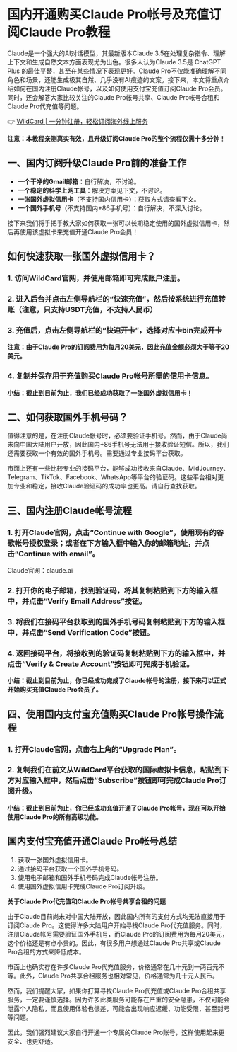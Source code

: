# 国内开通购买Claude Pro帐号及充值订阅Claude Pro教程

Claude是一个强大的AI对话模型，其最新版本Claude 3.5在处理复杂指令、理解上下文和生成自然文本方面表现尤为出色。很多人认为Claude 3.5是 ChatGPT Plus 的最佳平替，甚至在某些情况下表现更好。Claude Pro不仅能准确理解不同角色和场景，还能生成极其自然、几乎没有AI痕迹的文案。接下来，本文将重点介绍如何在国内注册Claude帐号，以及如何使用支付宝充值订阅Claude Pro会员。同时，还会解答大家比较关注的Claude Pro帐号共享、Claude Pro帐号合租和Claude Pro代充值等问题。

👉 [WildCard | 一分钟注册，轻松订阅海外线上服务](https://bbtdd.com/WildCard)

**注意：本教程亲测真实有效，且升级订阅Claude Pro的整个流程仅需十多分钟！**

## 一、国内订阅升级Claude Pro前的准备工作

- **一个干净的Gmail邮箱**：自行解决，不讨论。
- **一个稳定的科学上网工具**：解决方案见下文，不讨论。
- **一张国外虚拟信用卡**（不支持国内信用卡）：获取方式请查看下文。
- **一个国外手机号**（不支持国内+86手机号）：自行解决，不深入讨论。

接下来我们将手把手教大家如何获取一张可以长期稳定使用的国外虚拟信用卡，然后再使用该虚拟卡来充值开通Claude Pro会员！

## 如何快速获取一张国外虚拟信用卡？

### 1. 访问WildCard官网，并使用邮箱即可完成账户注册。

### 2. 进入后台并点击左侧导航栏的“快速充值”，然后按系统进行充值转账（注意，只支持USDT充值，不支持人民币）

### 3. 充值后，点击左侧导航栏的“快速开卡”，选择对应卡bin完成开卡

**注意：由于Claude Pro的订阅费用为每月20美元，因此充值金额必须大于等于20美元。**

### 4. 复制并保存用于充值购买Claude Pro帐号所需的信用卡信息。

**小结：截止到目前为止，我们已经成功获取了一张国外虚拟信用卡！**

## 二、如何获取国外手机号码？

值得注意的是，在注册Claude帐号时，必须要验证手机号。然而，由于Claude尚未向中国大陆用户开放，因此国内+86手机号无法用于接收验证短信。所以，我们还需要获取一个有效的国外手机号。需要通过专业接码平台获取。

市面上还有一些比较专业的接码平台，能够成功接收来自Claude、MidJourney、Telegram、TikTok、Facebook、WhatsApp等平台的验证码。这些平台相对更加专业和稳定，接收Claude验证码的成功率也更高。请自行查找获取。

## 三、国内注册Claude帐号流程

### 1. 打开Claude官网，点击“Continue with Google”，使用现有的谷歌帐号授权登录；或者在下方输入框中输入你的邮箱地址，并点击“Continue with email”。

Claude官网：claude.ai

### 2. 打开你的电子邮箱，找到验证码，将其复制粘贴到下方的输入框中，并点击“Verify Email Address”按钮。

### 3. 将我们在接码平台获取到的国外手机号码复制粘贴到下方的输入框中，并点击“Send Verification Code”按钮。

### 4. 返回接码平台，将接收到的验证码复制粘贴到下方的输入框中，并点击“Verify & Create Account”按钮即可完成手机验证。

**小结：截止到目前为止，你已经成功完成了Claude帐号的注册，接下来可以正式开始购买充值Claude Pro会员了。**

## 四、使用国内支付宝充值购买Claude Pro帐号操作流程

### 1. 打开Claude官网，点击右上角的“Upgrade Plan”。

### 2. 复制我们在前文从WildCard平台获取的国际虚拟卡信息，粘贴到下方对应输入框中，然后点击“Subscribe”按钮即可完成Claude Pro订阅升级。

**小结：截止到目前为止，你已经成功充值开通了Claude Pro帐号，现在可以开始使用Claude Pro的所有高级功能。**

## 国内支付宝充值开通Claude Pro帐号总结

1. 获取一张国外虚拟信用卡。
2. 通过接码平台获取一个国外手机号码。
3. 使用电子邮箱和国外手机号码完成Claude帐号注册。
4. 使用国外虚拟信用卡完成Claude Pro订阅升级。

**关于Claude Pro代充值和Claude Pro帐号共享合租的问题**

由于Claude目前尚未对中国大陆开放，因此国内所有的支付方式均无法直接用于订阅Claude Pro。这使得许多大陆用户开始寻找Claude Pro代充值服务。同时，注册Claude帐号需要验证国外手机号，而Claude Pro的订阅费用为每月20美元，这个价格还是有点小贵的。因此，有很多用户想通过Claude Pro共享或Claude Pro合租的方式来降低成本。

市面上也确实存在许多Claude Pro代充值服务，价格通常在几十元到一两百元不等。此外，Claude Pro共享合租服务也相对常见，价格通常为几十元人民币。

然而，我们提醒大家，如果你打算寻找Claude Pro代充值或Claude Pro合租共享服务，一定要谨慎选择。因为许多此类服务可能存在严重的安全隐患，不仅可能会泄露个人隐私，而且使用体验也很差，可能会出现响应迟缓、功能受限，甚至封号等问题。

因此，我们强烈建议大家自行开通一个专属的Claude Pro账号，这样使用起来更安全、也更舒适。